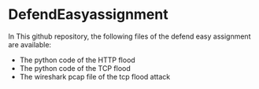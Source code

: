 # DefendEasyassignment

In This github repository, the following files of the defend easy assignment are available:

- The python code of the HTTP flood
- The python code of the TCP flood
- The wireshark pcap file of the tcp flood attack
